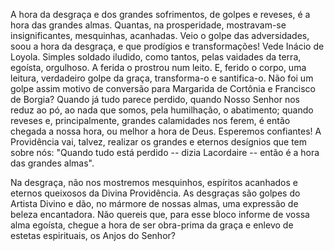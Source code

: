 A hora da desgraça e dos grandes sofrimentos, de golpes e reveses, é a hora das grandes almas. Quantas, na prosperidade, mostravam-se insignificantes, mesquinhas, acanhadas. Veio o golpe das adversidades, soou a hora da desgraça, e que prodígios e transformações! Vede Inácio de Loyola. Simples soldado iludido, como tantos, pelas vaidades da terra, egoísta, orgulhoso. A ferida o prostrou num leito. E, ferido o corpo, uma leitura, verdadeiro golpe da graça, transforma-o e santifica-o. Não foi um golpe assim motivo de conversão para Margarida de Cortônia e Francisco de Borgia? Quando já tudo parece perdido, quando Nosso Senhor nos reduz ao pó, ao nada que somos, pela humilhação, o abatimento; quando reveses e, principalmente, grandes calamidades nos ferem, é então chegada a nossa hora, ou melhor a hora de Deus. Esperemos confiantes! A Providência vai, talvez, realizar os grandes e eternos desígnios que tem sobre nós: "Quando tudo está perdido -- dizia Lacordaire -- então é a hora das grandes almas".

Na desgraça, não nos mostremos mesquinhos, espíritos acanhados e eternos queixosos da Divina Providência. As desgraças são golpes do Artista Divino e dão, no mármore de nossas almas, uma expressão de beleza encantadora. Não quereis que, para esse bloco informe de vossa alma egoísta, chegue a hora de ser obra-prima da graça e enlevo de estetas espirituais, os Anjos do Senhor?